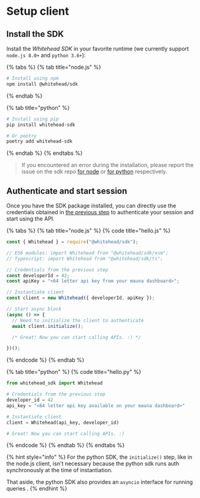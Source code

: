 # Setup client

## Install the SDK

Install the _Whitehead SDK_ in your favorite runtime \(we currently support `node.js 8.0+` and `python 3.6+`\):

{% tabs %}
{% tab title="node.js" %}
```bash
# Install using npm
npm install @whitehead/sdk
```
{% endtab %}

{% tab title="python" %}
```bash
# Install using pip
pip install whitehead-sdk

# Or poetry
poetry add whitehead-sdk
```
{% endtab %}
{% endtabs %}

> If you encountered an error during the installation, please report the issue on the sdk repo [for node](https://github.com/whitehead-ai/node-sdk/issues) or [for python](https://github.com/whitehead-ai/python-sdk/issues) respectively.

## Authenticate and start session

Once you have the SDK package installed, you can directly use the credentials obtained in [the previous step](get-api-key.md#grab-your-id-and-private-key) to authenticate your session and start using the API.

{% tabs %}
{% tab title="node.js" %}
{% code title="hello.js" %}
```javascript
const { Whitehead } = require("@whitehead/sdk");

// ES6 modules: import Whitehead from "@whitehead/sdk/esm";
// Typescript: import Whitehead from "@whitehead/sdk/ts";

// Credentials from the previous step
const developerId = 42;
const apiKey = "<64 letter api key from your mauna dashboard>";

// Instantiate client
const client = new Whitehead({ developerId, apiKey });

// Start async block
(async () => {
  // Need to initialize the client to authenticate
  await client.initialize();

  /* Great! Now you can start calling APIs. :) */

})();
```
{% endcode %}
{% endtab %}

{% tab title="python" %}
{% code title="hello.py" %}
```python
from whitehead_sdk import Whitehead

# Credentials from the previous step
developer_id = 42
api_key = "<64 letter api key available on your mauna dashboard>"

# Instantiate client
client = Whitehead(api_key, developer_id)

# Great! Now you can start calling APIs. :)
```
{% endcode %}
{% endtab %}
{% endtabs %}

{% hint style="info" %}
For the python SDK, the `initialize()` step, like in the node.js client, isn't necessary because the python sdk runs auth synchronously at the time of instantiation.

That aside, the python SDK also provides an `asyncio` interface for running queries .
{% endhint %}

